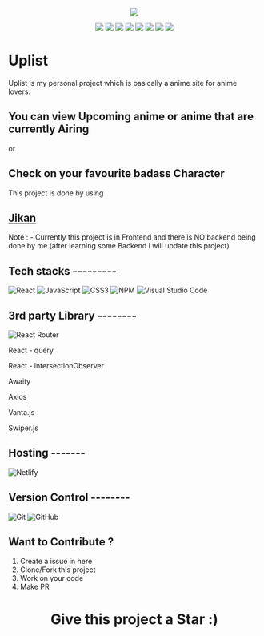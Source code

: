 
<p align="center">
<img src="https://github.com/Anirban-1490/Project-Uplist/blob/master/src/Stats-Anime/logo/uplist-logo.jpg"></a>
</p>

<p align="center">
<a href="https://github.com/Anirban-1490"><img src="https://img.shields.io/badge/PRs-welcome-brightgreen.svg?style=flat&logo=github"></a> 
<a href="https://github.com/Anirban-1490"><img src="https://badges.frapsoft.com/os/v1/open-source.svg?v=103"></a> 
<a href="https://github.com/Anirban-1490"><img src="https://img.shields.io/static/v1.svg?label=Contributions&message=Welcome&color=0059b3&style=flat-square"></a>
<a href="https://github.com/Anirban-1490/Project-Uplist/graphs/contributors"><img src="https://img.shields.io/github/contributors-anon/Anirban-1490/Project-Uplist"></a>
<a href="https://github.com/Anirban-1490"><img src="https://img.shields.io/maintenance/yes/2022"></a>
<a href="https://github.com/Anirban-1490"><img src="https://badgen.net/github/commits/Anirban-1490/Project-Uplist"></a>
   <a href="https://github.com/Anirban-1490"><img src="https://badgen.net/github/open-prs/Anirban-1490/Project-Uplist"></a>
   <a href="https://github.com/Anirban-1490"><img src="https://badgen.net/github/closed-prs/Anirban-1490/Project-Uplist"></a>
   
</p> 

# Uplist

Uplist is my personal project which is basically a anime site for anime lovers.
## You can view Upcoming anime or anime that are currently Airing 
or
## Check on your favourite badass Character

This project is done by using 
## <a href ="https://github.com/jikan-me/jikan">Jikan</a>

Note : - Currently this project is in Frontend and there is NO backend being done by me
(after learning some Backend i will update this project)

## Tech stacks ---------
   ![React](https://img.shields.io/badge/react-%2320232a.svg?style=for-the-badge&logo=react&logoColor=%2361DAFB)
   ![JavaScript](https://img.shields.io/badge/javascript-%23323330.svg?style=for-the-badge&logo=javascript&logoColor=%23F7DF1E)
   ![CSS3](https://img.shields.io/badge/css3-%231572B6.svg?style=for-the-badge&logo=css3&logoColor=white)
   ![NPM](https://img.shields.io/badge/NPM-%23000000.svg?style=for-the-badge&logo=npm&logoColor=white)
   ![Visual Studio Code](https://img.shields.io/badge/Visual%20Studio%20Code-0078d7.svg?style=for-the-badge&logo=visual-studio-code&logoColor=white)

## 3rd party Library --------
   ![React Router](https://img.shields.io/badge/React_Router-CA4245?style=for-the-badge&logo=react-router&logoColor=white)
 

  React - query
  
  React - intersectionObserver
  
  Awaity
  
  Axios
  
  Vanta.js
  
  Swiper.js


## Hosting -------
![Netlify](https://img.shields.io/badge/netlify-%23000000.svg?style=for-the-badge&logo=netlify&logoColor=#00C7B7)



## Version Control --------
![Git](https://img.shields.io/badge/git-%23F05033.svg?style=for-the-badge&logo=git&logoColor=white)
![GitHub](https://img.shields.io/badge/github-%23121011.svg?style=for-the-badge&logo=github&logoColor=white)

## Want to Contribute ?

   1. Create a issue in here
   2. Clone/Fork this project
   3. Work on your code
   4. Make PR


# <p align="center">Give this project a Star :)</p>
